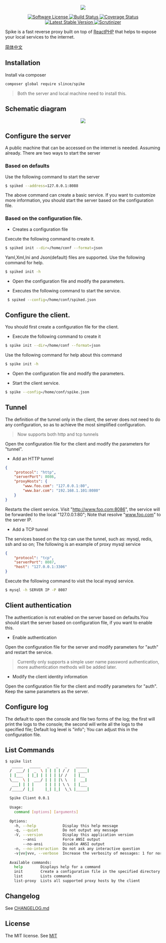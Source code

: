 <p align="center">
    <img src="https://raw.githubusercontent.com/slince/spike/master/resources/logo.png"/>
</p>

<p align="center">
    <a href="LICENSE" target="_blank">
        <img alt="Software License" src="https://img.shields.io/badge/license-MIT-brightgreen.svg?style=flat-square">
    </a>
    <a href="https://travis-ci.org/slince/spike">
        <img src="https://img.shields.io/travis/slince/spike/master.svg?style=flat-square" alt="Build Status">
    </a>
    <a href="https://codecov.io/github/slince/spike">
        <img src="https://img.shields.io/codecov/c/github/slince/spike.svg?style=flat-square" alt="Coverage Status">
    </a>
    <a href="https://packagist.org/packages/slince/spike">
        <img src="https://img.shields.io/packagist/v/slince/spike.svg?style=flat-square&amp;label=stable" alt="Latest Stable Version">
    </a>
    <a href="https://scrutinizer-ci.com/g/slince/spike/?branch=master">
        <img src="https://img.shields.io/scrutinizer/g/slince/spike.svg?style=flat-square" alt="Scrutinizer">
    </a>
</p>

Spike is a fast reverse proxy built on top of [ReactPHP](https://github.com/reactphp) that helps to expose your local services to the internet.

[简体中文](./README-zh_CN.md)

## Installation

Install via composer

```bash
composer global require slince/spike
```

> Both the server and local machine need to install this.

## Schematic diagram

<p align="center">
    <img src="https://raw.githubusercontent.com/slince/spike/master/resources/diagram.png"/>
</p>

## Configure the server

A public machine that can be accessed on the internet is needed. Assuming already. There are two ways to start the server
 
### Based on defaults

Use the following command to start the server

```bash
$ spiked --address=127.0.0.1:8088
```

The above command can create a basic service. If you want to customize more information, you should start the server based on
the configuration file.

### Based on the configuration file.

- Creates a configuration file

Execute the following command to create it.

```bash
$ spiked init --dir=/home/conf --format=json
```

Yaml,Xml,Ini and Json(default) files are supported. Use the following command for help.


```bash
$ spiked init -h
```

- Open the configuration file and modify the parameters.

- Executes the following command to start the service.
 
```bash
 $ spiked --config=/home/conf/spiked.json
```

## Configure the client.

You should first create a configuration file for the client.

- Execute the following command to create it

```bash
$ spike init --dir=/home/conf --format=json
```
Use the following command for help about this command

```bash
$ spike init -h
```

- Open the configuration file and modify the parameters.

- Start the client service.
 
```bash
$ spike --config=/home/conf/spike.json
```


## Tunnel

The definition of the tunnel only in the client, the server does not need to do any configuration, so as to achieve the most simplified configuration.

> Now supports both http and tcp tunnels

Open the configuration file for the client and modify the parameters for "tunnel".
 
- Add an HTTP tunnel

```json
{
    "protocol": "http",
    "serverPort": 8086,
    "proxyHosts": {
        "www.foo.com": "127.0.0.1:80",
        "www.bar.com": "192.168.1.101:8080"
    }
}
```
Restarts the client service. Visit "http://www.foo.com:8086", the service will be forwarded to the local "127.0.0.1:80"; 
Note that resolve "www.foo.com" to the server IP.

- Add a TCP tunnel

The services based on the tcp can use the tunnel, such as: mysql, redis, ssh and so on; The following is an example of proxy mysql service

```json
{
    "protocol": "tcp",
    "serverPort": 8087,
    "host": "127.0.0.1:3306"
}
```

Execute the following command to visit the local mysql service.

```bash
$ mysql -h SERVER IP -P 8087
```

## Client authentication

The authentication is not enabled on the server based on defaults.You should start the server based on configuration file,
if you want to enable this.

- Enable authentication

Open the configuration file for the server and modify parameters for "auth" and restart the service.

> Currently only supports a simple user name password authentication, more authentication methods will be added later.

- Modify the client identity information

Open the configuration file for the client and modify parameters for "auth". Keep the same parameters as the server.


## Configure log

The default to open the console and file two forms of the log; the first will print the logs to the console; the second 
will write all the logs to the specified file;  Default log level is "info"; You can adjust this in the configuration file.

## List Commands

```bash
$ spike list
   _____   _____   _   _   _    _____
  /  ___/ |  _  \ | | | | / /  | ____|
  | |___  | |_| | | | | |/ /   | |__
  \___  \ |  ___/ | | | |\ \   |  __|
   ___| | | |     | | | | \ \  | |___
  /_____/ |_|     |_| |_|  \_\ |_____|
  
  Spike Client 0.0.1
  
  Usage:
    command [options] [arguments]
  
  Options:
    -h, --help            Display this help message
    -q, --quiet           Do not output any message
    -V, --version         Display this application version
        --ansi            Force ANSI output
        --no-ansi         Disable ANSI output
    -n, --no-interaction  Do not ask any interactive question
    -v|vv|vvv, --verbose  Increase the verbosity of messages: 1 for normal output, 2 for more verbose output and 3 for debug
  
  Available commands:
    help        Displays help for a command
    init        Create a configuration file in the specified directory
    list        Lists commands
    list-proxy  Lists all supported proxy hosts by the client
```

## Changelog

See [CHANGELOG.md](./CHANGELOG.md)

## License
 
The MIT license. See [MIT](https://opensource.org/licenses/MIT)
